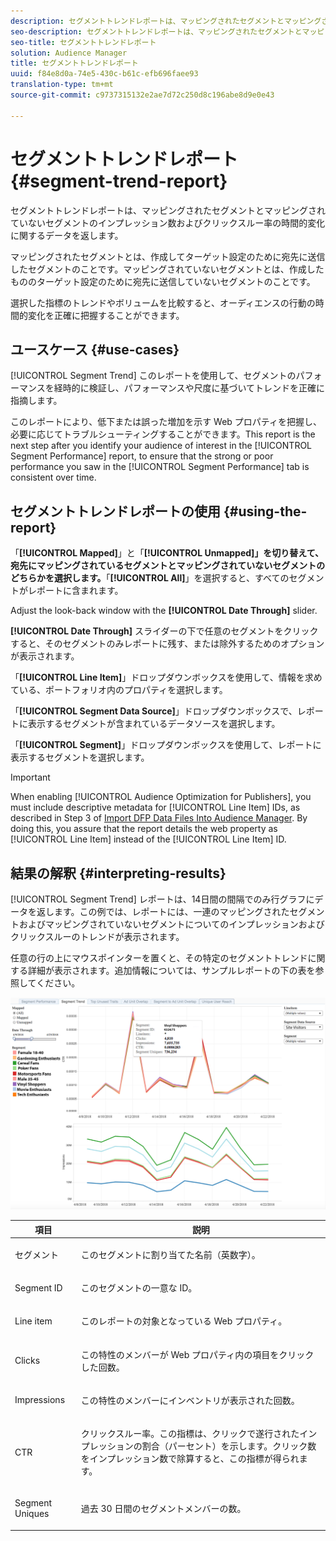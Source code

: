 ```yaml
---
description: セグメントトレンドレポートは、マッピングされたセグメントとマッピングされていないセグメントのインプレッション数およびクリックスルー率の時間的変化に関するデータを返します。マッピングされたセグメントとは、作成してターゲット設定のために宛先に送信したセグメントのことです。マッピングされていないセグメントとは、作成したもののターゲット設定のために宛先に送信していないセグメントのことです。選択した指標のトレンドやボリュームを比較すると、オーディエンスの行動の時間的変化を正確に把握することができます。
seo-description: セグメントトレンドレポートは、マッピングされたセグメントとマッピングされていないセグメントのインプレッション数およびクリックスルー率の時間的変化に関するデータを返します。マッピングされたセグメントとは、作成してターゲット設定のために宛先に送信したセグメントのことです。マッピングされていないセグメントとは、作成したもののターゲット設定のために宛先に送信していないセグメントのことです。選択した指標のトレンドやボリュームを比較すると、オーディエンスの行動の時間的変化を正確に把握することができます。
seo-title: セグメントトレンドレポート
solution: Audience Manager
title: セグメントトレンドレポート
uuid: f84e8d0a-74e5-430c-b61c-efb696faee93
translation-type: tm+mt
source-git-commit: c9737315132e2ae7d72c250d8c196abe8d9e0e43

---
```



# セグメントトレンドレポート{#segment-trend-report}

セグメントトレンドレポートは、マッピングされたセグメントとマッピングされていないセグメントのインプレッション数およびクリックスルー率の時間的変化に関するデータを返します。

マッピングされたセグメントとは、作成してターゲット設定のために宛先に送信したセグメントのことです。マッピングされていないセグメントとは、作成したもののターゲット設定のために宛先に送信していないセグメントのことです。

選択した指標のトレンドやボリュームを比較すると、オーディエンスの行動の時間的変化を正確に把握することができます。

## ユースケース {#use-cases}

[!UICONTROL Segment Trend] このレポートを使用して、セグメントのパフォーマンスを経時的に検証し、パフォーマンスや尺度に基づいてトレンドを正確に指摘します。

このレポートにより、低下または誤った増加を示す Web プロパティを把握し、必要に応じてトラブルシューティングすることができます。This report is the next step after you identify your audience of interest in the [!UICONTROL Segment Performance] report, to ensure that the strong or poor performance you saw in the [!UICONTROL Segment Performance] tab is consistent over time.

## セグメントトレンドレポートの使用 {#using-the-report}

「**[!UICONTROL Mapped]**」と「**[!UICONTROL Unmapped]」を切り替えて、宛先にマッピングされているセグメントとマッピングされていないセグメントのどちらかを選択します。**「**[!UICONTROL All]**」を選択すると、すべてのセグメントがレポートに含まれます。

Adjust the look-back window with the **[!UICONTROL Date Through]** slider.

**[!UICONTROL Date Through]** スライダーの下で任意のセグメントをクリックすると、そのセグメントのみレポートに残す、または除外するためのオプションが表示されます。

「**[!UICONTROL Line Item]**」ドロップダウンボックスを使用して、情報を求めている、ポートフォリオ内のプロパティを選択します。

「**[!UICONTROL Segment Data Source]**」ドロップダウンボックスで、レポートに表示するセグメントが含まれているデータソースを選択します。

「**[!UICONTROL Segment]**」ドロップダウンボックスを使用して、レポートに表示するセグメントを選択します。

>[!IMPORTANT]
>
>When enabling [!UICONTROL Audience Optimization for Publishers], you must include descriptive metadata for [!UICONTROL Line Item] IDs, as described in Step 3 of [Import DFP Data Files Into Audience Manager](../../../reporting/audience-optimization-reports/aor-publishers/import-dfp.md). By doing this, you assure that the report details the web property as [!UICONTROL Line Item] instead of the [!UICONTROL Line Item] ID.

## 結果の解釈 {#interpreting-results}

[!UICONTROL Segment Trend] レポートは、14日間の間隔でのみ行グラフにデータを返します。この例では、レポートには、一連のマッピングされたセグメントおよびマッピングされていないセグメントについてのインプレッションおよびクリックスルーのトレンドが表示されます。

任意の行の上にマウスポインターを置くと、その特定のセグメントトレンドに関する詳細が表示されます。追加情報については、サンプルレポートの下の表を参照してください。

![](assets/publisher_segment_trend.png)

<table id="table_AFE2540583C34835B04584693ADFD26A"> 
 <thead> 
  <tr> 
   <th colname="col1" class="entry"> 項目 </th> 
   <th colname="col2" class="entry"> 説明 </th> 
  </tr>
 </thead>
 <tbody> 
  <tr> 
   <td colname="col1"> <p><span class="wintitle"> セグメント</span> </p> </td> 
   <td colname="col2"> <p>このセグメントに割り当てた名前（英数字）。 </p> </td> 
  </tr> 
  <tr> 
   <td colname="col1"> <p><span class="wintitle"> Segment ID</span> </p> </td> 
   <td colname="col2"> <p>このセグメントの一意な ID。 </p> </td> 
  </tr> 
  <tr> 
   <td colname="col1"> <p><span class="wintitle"> Line item</span> </p> </td> 
   <td colname="col2"> <p>このレポートの対象となっている Web プロパティ。 </p> </td> 
  </tr> 
  <tr> 
   <td colname="col1"> <p><span class="wintitle"> Clicks</span> </p> </td> 
   <td colname="col2"> <p>この特性のメンバーが Web プロパティ内の項目をクリックした回数。 </p> </td> 
  </tr> 
  <tr> 
   <td colname="col1"> <p><span class="wintitle"> Impressions</span> </p> </td> 
   <td colname="col2"> <p>この特性のメンバーにインベントリが表示された回数。 </p> </td> 
  </tr> 
  <tr> 
   <td colname="col1"> <p><span class="wintitle"> CTR</span> </p> </td> 
   <td colname="col2"> <p>クリックスルー率。この指標は、クリックで遂行されたインプレッションの割合（パーセント）を示します。クリック数をインプレッション数で除算すると、この指標が得られます。 </p> </td> 
  </tr> 
  <tr> 
   <td colname="col1"> <p><span class="wintitle"> Segment Uniques</span> </p> </td> 
   <td colname="col2"> <p>過去 30 日間のセグメントメンバーの数。 </p> </td> 
  </tr> 
 </tbody> 
</table>
